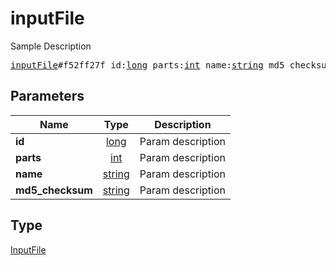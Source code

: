 # inputFile

Sample Description

<pre>
<a href="../constructor/inputFile.md">inputFile</a>#f52ff27f id:<a href="../type/long.md">long</a> parts:<a href="../type/int.md">int</a> name:<a href="../type/string.md">string</a> md5_checksum:<a href="../type/string.md">string</a> = <a href="../type/InputFile.md">InputFile</a>;
</pre>
## Parameters

| Name | Type | Description |
|------|:----:|-------------|
| **id** | <a href="../type/long.md">long</a> | Param description |
| **parts** | <a href="../type/int.md">int</a> | Param description |
| **name** | <a href="../type/string.md">string</a> | Param description |
| **md5_checksum** | <a href="../type/string.md">string</a> | Param description |

## Type

<a href="../type/InputFile.md">InputFile</a>
